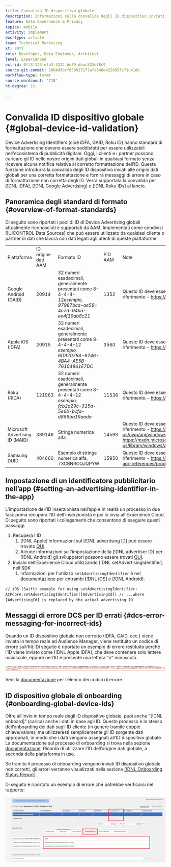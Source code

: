 ```yaml
---
title: Convalida ID dispositivo globale
description: Informazioni sulla convalida degli ID dispositivo inviati alle origini dati globali per una corretta formattazione e sulla messaggistica di errore in caso di formattazione non corretta degli ID.
feature: Data Governance & Privacy
topics: mobile
activity: implement
doc-type: article
team: Technical Marketing
kt: 2977
role: Developer, Data Engineer, Architect
level: Experienced
exl-id: 0ff3f123-efb3-4124-bdf9-deac523ef8c9
source-git-commit: 2094d3bcf658913171afa848e4228653c71c41de
workflow-type: tm+mt
source-wordcount: '718'
ht-degree: 1%

---
```


# Convalida ID dispositivo globale {#global-device-id-validation}

Device Advertising Identifiers (cioè iDFA, GAID, Roku ID) hanno standard di formattazione che devono essere soddisfatti per essere utilizzabili nell&#39;ecosistema di pubblicità digitale. Oggi, i clienti e i partner possono caricare gli ID nelle nostre origini dati globali in qualsiasi formato senza ricevere alcuna notifica relativa al corretto formattazione dell’ID. Questa funzione introdurrà la convalida degli ID dispositivo inviati alle origini dati globali per una corretta formattazione e fornirà messaggi di errore in caso di formattazione non corretta degli ID. Verrà supportata la convalida per [!DNL iDFA], [!DNL Google Advertising] e [!DNL Roku IDs] al lancio.

## Panoramica degli standard di formato {#overview-of-format-standards}

Di seguito sono riportati i pool di ID di Device Advertising globali attualmente riconosciuti e supportati da AAM. Implementati come condivisi [!UICONTROL Data Sources] che può essere utilizzato da qualsiasi cliente o partner di dati che lavora con dati legati agli utenti di queste piattaforme.

<table>
  <tr>
   <td>Piattaforma </td>
   <td>ID origine dati AAM </td>
   <td>Formato ID </td>
   <td>PID AAM </td>
   <td>Note </td>
  </tr>
  <tr>
   <td>Google Android (GAID)</td>
   <td>20914</td>
   <td>32 numeri esadecimali, generalmente presentati come 8-4-4-4-12<em>esempio, 97987bca-ae59-4c7d-94ba-ee4f19ab8c21<br/> </em> </td>
   <td>1352</td>
   <td>Questo ID deve essere raccolto in un modulo non elaborato/senza hash/non modificato di riferimento - <a href="https://play.google.com/about/monetization-ads/ads/ad-id/">https://play.google.com/about/monetization-ads/ads/ad-id/</a></td>
  </tr>
  <tr>
   <td>Apple iOS (IDFA)</td>
   <td>20915</td>
   <td>32 numeri esadecimali, generalmente presentati come 8-4-4-4-12 <em>esempio, 6D92078A-8246-4BA4-AE5B-76104861E7DC<br /> </em> </td>
   <td>3560</td>
   <td>Questo ID deve essere raccolto in un modulo non elaborato/senza hash/non modificato di riferimento - <a href="https://support.apple.com/en-us/HT205223">https://support.apple.com/en-us/HT205223</a></td>
  </tr>
  <tr>
   <td>Roku (RIDA)</td>
   <td>121963</td>
   <td>32 numeri esadecimali, generalmente presentati come 8-4-4-4-12 <em>esempio,</em> <em>fcb2a29c-315a-5e6b-bcfd-d889ba19aada</em></td>
   <td>11536</td>
   <td>Questo ID deve essere raccolto in un modulo non elaborato/senza hash/non modificato di riferimento - <a href="https://sdkdocs.roku.com/display/sdkdoc/Roku+Advertising+Framework">https://sdkdocs.roku.com/display/sdkdoc/Roku+Advertising+Framework</a> </td>
  </tr>
  <tr>
   <td>Microsoft Advertising ID (MAID)</td>
   <td>389146</td>
   <td>Stringa numerica alfa</td>
   <td>14593</td>
   <td>Questo ID deve essere raccolto in un modulo non elaborato/senza hash/non modificato di riferimento - <a href="https://docs.microsoft.com/en-us/uwp/api/windows.system.userprofile.advertisingmanager.advertisingid">https://docs.microsoft.com/en-us/uwp/api/windows.system.userprofile.advertisingmanager.advertisingid</a><br/><a href="https://msdn.microsoft.com/en-us/library/windows/apps/windows.system.userprofile.advertisingmanager.advertisingid.aspx">https://msdn.microsoft.com/en-us/library/windows/apps/windows.system.userprofile.advertisingmanager.advertisingid.aspx</a></td>
  </tr>
  <tr>
   <td>Samsung DUID</td>
   <td>404660</td>
   <td>Esempio di stringa numerica alfa, 7XCBNROQJQPYW</td>
   <td>15950</td>
   <td>Questo ID deve essere raccolto in un modulo non elaborato/senza hash/non modificato di riferimento - <a href="https://developer.samsung.com/tv/develop/api-references/samsung-product-api-references/productinfo-api">https://developer.samsung.com/tv/develop/api-references/samsung-product-api-references/productinfo-api</a> </td>
  </tr>
</table>

## Impostazione di un identificatore pubblicitario nell’app {#setting-an-advertising-identifier-in-the-app}

L’impostazione dell’ID inserzionista nell’app è in realtà un processo in due fasi: prima recupera l’ID dell’inserzionista e poi lo invia all’Experience Cloud. Di seguito sono riportati i collegamenti che consentono di eseguire questi passaggi.

1. Recupera l&#39;ID
   1. [!DNL Apple] informazioni sul [!DNL advertising ID] può essere trovato [QUI](https://developer.apple.com/documentation/adsupport/asidentifiermanager).
   1. Alcune informazioni sull&#39;impostazione della [!DNL advertiser ID] per [!DNL Android] gli sviluppatori possono essere trovati [QUI](http://android.cn-mirrors.com/google/play-services/id.html).
1. Invialo nell’Experience Cloud utilizzando [!DNL setAdvertisingIdentifier] nell’SDK
   1. Informazioni per l&#39;utilizzo `setAdvertisingIdentifier` è nel [documentazione](https://aep-sdks.gitbook.io/docs/using-mobile-extensions/mobile-core/identity/identity-api-reference#set-an-advertising-identifier) per entrambi [!DNL iOS] e [!DNL Android].

`// iOS (Swift) example for using setAdvertisingIdentifier:`
`ACPCore.setAdvertisingIdentifier([AdvertisingId]) // ...where [AdvertisingId] is replaced by the actual advertising ID`

## Messaggi di errore DCS per ID errati  {#dcs-error-messaging-for-incorrect-ids}

Quando un ID dispositivo globale non corretto (IDFA, GAID, ecc.) viene inviato in tempo reale ad Audience Manager, viene restituito un codice di errore sull&#39;hit. Di seguito è riportato un esempio di errore restituito perché l’ID viene inviato come [!DNL Apple IDFA], che deve contenere solo lettere maiuscole, eppure nell’ID è presente una lettera &quot;x&quot; minuscola.

![immagine di errore](assets/image_4_.png)

Vedi la [documentazione](https://experienceleague.adobe.com/docs/audience-manager/user-guide/api-and-sdk-code/dcs/dcs-api-reference/dcs-error-codes.html?lang=en#api-and-sdk-code) per l’elenco dei codici di errore.

## ID dispositivo globale di onboarding {#onboarding-global-device-ids}

Oltre all’invio in tempo reale degli ID dispositivo globale, puoi anche &quot;[!DNL onboard]&quot; (carica) anche i dati in base agli ID. Questo processo è lo stesso dell’onboarding dei dati sugli ID cliente (in genere tramite coppie chiave/valore), ma utilizzeresti semplicemente gli ID sorgente dati appropriati, in modo che i dati vengano assegnati all’ID dispositivo globale. La documentazione sul processo di onboarding si trova nella sezione [documentazione](https://experienceleague.adobe.com/docs/audience-manager/user-guide/implementation-integration-guides/sending-audience-data/batch-data-transfer-process/batch-data-transfer-overview.html?lang=en#implementation-integration-guides). Ricorda di utilizzare l’ID dell’origine dati globale, a seconda della piattaforma in uso.

Se tramite il processo di onboarding vengono inviati ID dispositivo globale non corretti, gli errori verranno visualizzati nella sezione [[!DNL Onboarding Status Report]](https://experienceleague.adobe.com/docs/audience-manager/user-guide/reporting/onboarding-status-report.html?lang=en#reporting).

Di seguito è riportato un esempio di errore che potrebbe verificarsi nel rapporto:

![immagine di errore](assets/image_5_.png)
